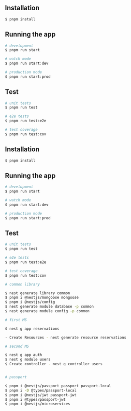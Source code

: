 ## Installation

```bash
$ pnpm install
```

## Running the app

```bash
# development
$ pnpm run start

# watch mode
$ pnpm run start:dev

# production mode
$ pnpm run start:prod
```

## Test

```bash
# unit tests
$ pnpm run test

# e2e tests
$ pnpm run test:e2e

# test coverage
$ pnpm run test:cov
```

## Installation

```bash
$ pnpm install
```

## Running the app

```bash
# development
$ pnpm run start

# watch mode
$ pnpm run start:dev

# production mode
$ pnpm run start:prod
```

## Test

```bash
# unit tests
$ pnpm run test

# e2e tests
$ pnpm run test:e2e

# test coverage
$ pnpm run test:cov
```

```bash
# common library

$ nest generate library common
$ pnpm i @nestjs/mongoose mongoose
$ pnpm i @nestjs/config
$ nest generate module database -p common
$ nest generate module config -p common

# first MS

$ nest g app reservations

- Create Resources - nest generate resource reservations

# second MS

$ nest g app auth
$ nest g module users
$ Create controller - nest g controller users


# passport

$ pnpm i @nestjs/passport passport passport-local
$ pnpm i -D @types/passport-local
$ pnpm i @nestjs/jwt passport-jwt
$ pnpm i @types/passport-jwt
$ pnpm i @nestjs/microservices  

```
